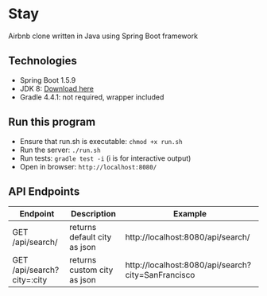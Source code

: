# Stay
Airbnb clone written in Java using Spring Boot framework

## Technologies 
- Spring Boot 1.5.9
- JDK 8: [Download here](http://www.oracle.com/technetwork/java/javase/downloads/jdk8-downloads-2133151.html)
- Gradle 4.4.1: not required, wrapper included

## Run this program
* Ensure that run.sh is executable: `chmod +x run.sh`
* Run the server: `./run.sh`  
* Run tests: `gradle test -i` (i is for interactive output)
* Open in browser: `http://localhost:8080/`

## API Endpoints
|Endpoint                      | Description                  | Example
|------------------------------|------------------------------|------------
| GET /api/search/             | returns default city as json | http://localhost:8080/api/search/
| GET /api/search?city=:city   | returns custom city as json  | http://localhost:8080/api/search?city=SanFrancisco